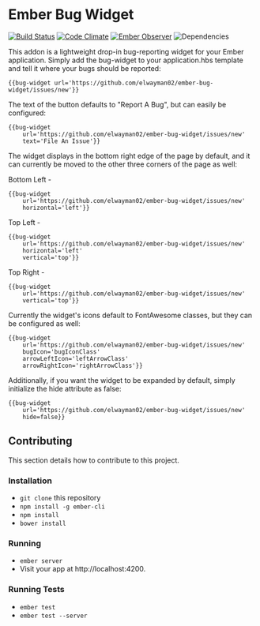 # Ember Bug Widget
[![Build Status](https://travis-ci.org/elwayman02/ember-bug-widget.svg?branch=master)](https://travis-ci.org/elwayman02/ember-bug-widget)
[![Code Climate](https://codeclimate.com/github/elwayman02/ember-bug-widget/badges/gpa.svg)](https://codeclimate.com/github/elwayman02/ember-bug-widget)
[![Ember Observer](http://emberobserver.com/badges/ember-bug-widget.svg)](http://emberobserver.com/addons/ember-bug-widget)
![Dependencies](https://david-dm.org/elwayman02/ember-bug-widget.svg)


This addon is a lightweight drop-in bug-reporting widget for your Ember application.  Simply add the bug-widget to your application.hbs template and tell it where your bugs should be reported:

```
{{bug-widget url='https://github.com/elwayman02/ember-bug-widget/issues/new'}}
```

The text of the button defaults to "Report A Bug", but can easily be configured:

```
{{bug-widget
    url='https://github.com/elwayman02/ember-bug-widget/issues/new'
    text='File An Issue'}}
```

The widget displays in the bottom right edge of the page by default, and it can currently be moved to the other three corners of the page as well:

Bottom Left -
```
{{bug-widget
    url='https://github.com/elwayman02/ember-bug-widget/issues/new'
    horizontal='left'}}
```

Top Left -
```
{{bug-widget
    url='https://github.com/elwayman02/ember-bug-widget/issues/new'
    horizontal='left'
    vertical='top'}}
```

Top Right -
```
{{bug-widget
    url='https://github.com/elwayman02/ember-bug-widget/issues/new'
    vertical='top'}}
```

Currently the widget's icons default to FontAwesome classes, but they can be configured as well:

```
{{bug-widget
    url='https://github.com/elwayman02/ember-bug-widget/issues/new'
    bugIcon='bugIconClass'
    arrowLeftIcon='leftArrowClass'
    arrowRightIcon='rightArrowClass'}}
```

Additionally, if you want the widget to be expanded by default, simply initialize the hide attribute as false:

```
{{bug-widget
    url='https://github.com/elwayman02/ember-bug-widget/issues/new'
    hide=false}}
```

## Contributing

This section details how to contribute to this project.

### Installation

* `git clone` this repository
* `npm install -g ember-cli`
* `npm install`
* `bower install`

### Running

* `ember server`
* Visit your app at http://localhost:4200.

### Running Tests

* `ember test`
* `ember test --server`
